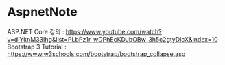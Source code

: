 # AspnetNote

ASP.NET Core 강의 : https://www.youtube.com/watch?v=diYknM33Ihg&list=PLbPz1r_wDPhEcKDJbOBw_3h5c2gtyDicX&index=10
Bootstrap 3 Tutorial : https://www.w3schools.com/bootstrap/bootstrap_collapse.asp
